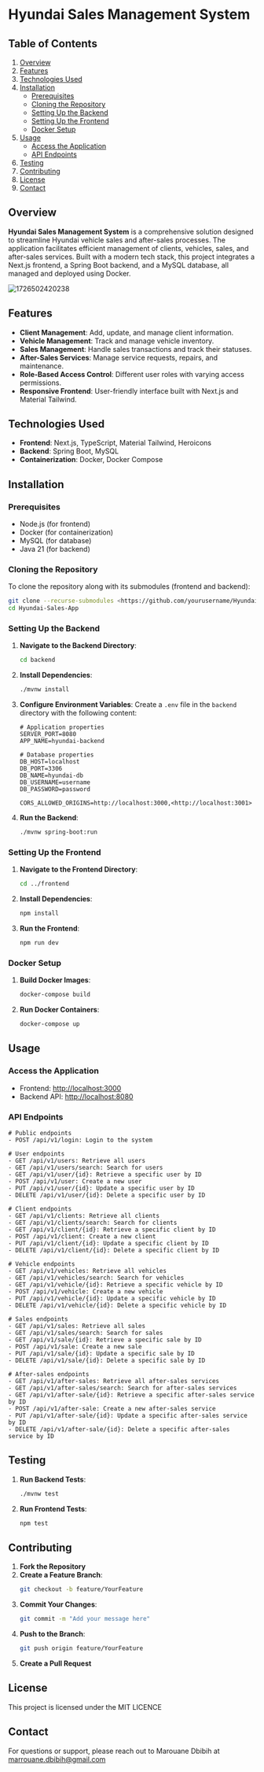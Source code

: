 # Hyundai Sales Management System

## Table of Contents

1. [Overview](https://www.notion.so/README-103c09d1747f80ae8003d44dcc2fbe75?pvs=21)
2. [Features](https://www.notion.so/README-103c09d1747f80ae8003d44dcc2fbe75?pvs=21)
3. [Technologies Used](https://www.notion.so/README-103c09d1747f80ae8003d44dcc2fbe75?pvs=21)
4. [Installation](https://www.notion.so/README-103c09d1747f80ae8003d44dcc2fbe75?pvs=21)
   * [Prerequisites](https://www.notion.so/README-103c09d1747f80ae8003d44dcc2fbe75?pvs=21)
   * [Cloning the Repository](https://www.notion.so/README-103c09d1747f80ae8003d44dcc2fbe75?pvs=21)
   * [Setting Up the Backend](https://www.notion.so/README-103c09d1747f80ae8003d44dcc2fbe75?pvs=21)
   * [Setting Up the Frontend](https://www.notion.so/README-103c09d1747f80ae8003d44dcc2fbe75?pvs=21)
   * [Docker Setup](https://www.notion.so/README-103c09d1747f80ae8003d44dcc2fbe75?pvs=21)
5. [Usage](https://www.notion.so/README-103c09d1747f80ae8003d44dcc2fbe75?pvs=21)
   * [Access the Application](https://www.notion.so/README-103c09d1747f80ae8003d44dcc2fbe75?pvs=21)
   * [API Endpoints](https://www.notion.so/README-103c09d1747f80ae8003d44dcc2fbe75?pvs=21)
6. [Testing](https://www.notion.so/README-103c09d1747f80ae8003d44dcc2fbe75?pvs=21)
7. [Contributing](https://www.notion.so/README-103c09d1747f80ae8003d44dcc2fbe75?pvs=21)
8. [License](https://www.notion.so/README-103c09d1747f80ae8003d44dcc2fbe75?pvs=21)
9. [Contact](https://www.notion.so/README-103c09d1747f80ae8003d44dcc2fbe75?pvs=21)

## Overview

**Hyundai Sales Management System** is a comprehensive solution designed to streamline Hyundai vehicle sales and after-sales processes. The application facilitates efficient management of clients, vehicles, sales, and after-sales services. Built with a modern tech stack, this project integrates a Next.js frontend, a Spring Boot backend, and a MySQL database, all managed and deployed using Docker.

![1726502420238](images/README/1726502420238.png)

## Features

* **Client Management**: Add, update, and manage client information.
* **Vehicle Management**: Track and manage vehicle inventory.
* **Sales Management**: Handle sales transactions and track their statuses.
* **After-Sales Services**: Manage service requests, repairs, and maintenance.
* **Role-Based Access Control**: Different user roles with varying access permissions.
* **Responsive Frontend**: User-friendly interface built with Next.js and Material Tailwind.

## Technologies Used

* **Frontend**: Next.js, TypeScript, Material Tailwind, Heroicons
* **Backend**: Spring Boot, MySQL
* **Containerization**: Docker, Docker Compose

## Installation

### Prerequisites

* Node.js (for frontend)
* Docker (for containerization)
* MySQL (for database)
* Java 21 (for backend)

### Cloning the Repository

To clone the repository along with its submodules (frontend and backend):

```bash
git clone --recurse-submodules <https://github.com/yourusername/Hyundai-Sales-App.git>
cd Hyundai-Sales-App

```

### Setting Up the Backend

1. **Navigate to the Backend Directory**:
   ```bash
   cd backend

   ```
2. **Install Dependencies**:
   ```bash
   ./mvnw install

   ```
3. **Configure Environment Variables**:
   Create a `.env` file in the `backend` directory with the following content:
   ```
   # Application properties
   SERVER_PORT=8080
   APP_NAME=hyundai-backend

   # Database properties
   DB_HOST=localhost
   DB_PORT=3306
   DB_NAME=hyundai-db
   DB_USERNAME=username
   DB_PASSWORD=password

   CORS_ALLOWED_ORIGINS=http://localhost:3000,<http://localhost:3001>

   ```
4. **Run the Backend**:
   ```bash
   ./mvnw spring-boot:run

   ```

### Setting Up the Frontend

1. **Navigate to the Frontend Directory**:
   ```bash
   cd ../frontend

   ```
2. **Install Dependencies**:
   ```bash
   npm install

   ```
3. **Run the Frontend**:
   ```bash
   npm run dev

   ```

### Docker Setup

1. **Build Docker Images**:
   ```bash
   docker-compose build

   ```
2. **Run Docker Containers**:
   ```bash
   docker-compose up

   ```

## Usage

### Access the Application

* Frontend: [http://localhost:3000](http://localhost:3000)
* Backend API: [http://localhost:8080](http://localhost:8080)

### API Endpoints

```
# Public endpoints
- POST /api/v1/login: Login to the system

# User endpoints
- GET /api/v1/users: Retrieve all users
- GET /api/v1/users/search: Search for users
- GET /api/v1/user/{id}: Retrieve a specific user by ID
- POST /api/v1/user: Create a new user
- PUT /api/v1/user/{id}: Update a specific user by ID
- DELETE /api/v1/user/{id}: Delete a specific user by ID

# Client endpoints
- GET /api/v1/clients: Retrieve all clients
- GET /api/v1/clients/search: Search for clients
- GET /api/v1/client/{id}: Retrieve a specific client by ID
- POST /api/v1/client: Create a new client
- PUT /api/v1/client/{id}: Update a specific client by ID
- DELETE /api/v1/client/{id}: Delete a specific client by ID

# Vehicle endpoints
- GET /api/v1/vehicles: Retrieve all vehicles
- GET /api/v1/vehicles/search: Search for vehicles
- GET /api/v1/vehicle/{id}: Retrieve a specific vehicle by ID
- POST /api/v1/vehicle: Create a new vehicle
- PUT /api/v1/vehicle/{id}: Update a specific vehicle by ID
- DELETE /api/v1/vehicle/{id}: Delete a specific vehicle by ID

# Sales endpoints
- GET /api/v1/sales: Retrieve all sales
- GET /api/v1/sales/search: Search for sales
- GET /api/v1/sale/{id}: Retrieve a specific sale by ID
- POST /api/v1/sale: Create a new sale
- PUT /api/v1/sale/{id}: Update a specific sale by ID
- DELETE /api/v1/sale/{id}: Delete a specific sale by ID

# After-sales endpoints
- GET /api/v1/after-sales: Retrieve all after-sales services
- GET /api/v1/after-sales/search: Search for after-sales services
- GET /api/v1/after-sale/{id}: Retrieve a specific after-sales service by ID
- POST /api/v1/after-sale: Create a new after-sales service
- PUT /api/v1/after-sale/{id}: Update a specific after-sales service by ID
- DELETE /api/v1/after-sale/{id}: Delete a specific after-sales service by ID

```

## Testing

1. **Run Backend Tests**:
   ```bash
   ./mvnw test

   ```
2. **Run Frontend Tests**:
   ```bash
   npm test

   ```

## Contributing

1. **Fork the Repository**
2. **Create a Feature Branch**:
   ```bash
   git checkout -b feature/YourFeature

   ```
3. **Commit Your Changes**:
   ```bash
   git commit -m "Add your message here"

   ```
4. **Push to the Branch**:
   ```bash
   git push origin feature/YourFeature

   ```
5. **Create a Pull Request**

## License

This project is licensed under the MIT LICENCE

## Contact

For questions or support, please reach out to Marouane Dbibih at [marrouane.dbibih@gmail.com](mailto:marrouane.dbibih@gmail.com)
